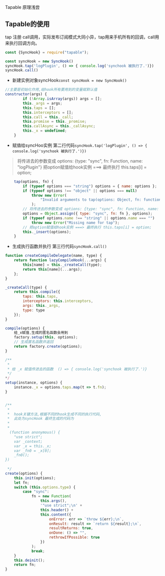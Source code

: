 Tapable 原理浅尝

## Tapable的使用
tap 注册 call调用，实际发布订阅模式大同小异，tap用来手机所有的回调，call用来执行回调方向。
```javascript
const {SyncHook} = require("tapable");

const syncHook = new SyncHook()
syncHook.tap('logPlugin', () => { console.log('synchook 被执行了.')})
syncHook.call()

```

-  新建实例对象syncHook`const syncHook = new SyncHook()`
```javascript
//主要是初始化作用,给hook所有要用到的变量赋默认值
constructor(args) {
		if (!Array.isArray(args)) args = [];
		this._args = args;
		this.taps = [];
		this.interceptors = [];
		this.call = this._call;
		this.promise = this._promise;
		this.callAsync = this._callAsync;
		this._x = undefined;
	}


```

- 赋值给syncHoo实例  第二行代码`syncHook.tap('logPlugin', () => { console.log('synchook 被执行了.')})`

> 将传进去的参数变成 options: {type: "sync", fn: Function, name: "logPlugin"}
>  把option赋值给hook实例 ===> 最终执行 this.taps[i] = option;

```javascript
	tap(options, fn) {
		if (typeof options === "string") options = { name: options };
		if (typeof options !== "object" || options === null)
			throw new Error(
				"Invalid arguments to tap(options: Object, fn: function)"
			);
        // 将传进去的参数变成 options: {type: "sync", fn: Function, name: "logPlugin"}
		options = Object.assign({ type: "sync", fn: fn }, options);
		if (typeof options.name !== "string" || options.name === "")
			throw new Error("Missing name for tap");
        // 把option赋值给hook实例 ===> 最终执行 this.taps[i] = option;
        this._insert(options); 
	}
```

- 生成执行函数并执行  第三行代码`syncHook.call()`
```javascript
function createCompileDelegate(name, type) {
	return function lazyCompileHook(...args) {
		this[name] = this._createCall(type);
		return this[name](...args);
	};
}

_createCall(type) {
    return this.compile({
        taps: this.taps,
        interceptors: this.interceptors,
        args: this._args,
        type: type
    });
}

compile(options) {
    给_x赋值,生成的匿名函数会用到
    factory.setup(this, options);
    // 生成匿名函数并返回
    return factory.create(options);
}

/**
 * 
 * 给 _x 赋值传进去的函数  () => { console.log('synchook 被执行了.')}
 */
*/
setup(instance, options) {
    instance._x = options.taps.map(t => t.fn);
}


/**
 * 
 *  hook关键方法,根据不同的hook生成不同的执行代码,
 *  此处为syncHook 最终生成的代码为  
 *  
 *  
  (function anonymous() {
    "use strict";
    var _context;
    var _x = this._x;
    var _fn0 = _x[0];
    _fn0();
})
 
 */
create(options) {
    this.init(options);
    let fn;
    switch (this.options.type) {
        case "sync":
            fn = new Function(
                this.args(),
                '"use strict";\n' +
                this.header() +
                this.content({
                    onError: err => `throw ${err};\n`,
                    onResult: result => `return ${result};\n`,
                    resultReturns: true,
                    onDone: () => "",
                    rethrowIfPossible: true
                })
            );
            break;
    }
    this.deinit();
    return fn;
}
```

